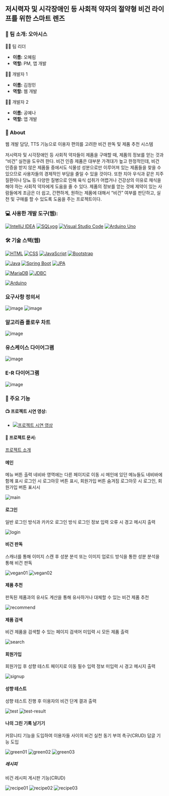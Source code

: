 ## 저시력자 및 시각장애인 등 사회적 약자의 절약형 비건 라이프를 위한 스마트 렌즈

### 👋 팀 소개: 오아시스
👩‍💼 팀 리더
- **이름:** 오혜림
- **역할:** PM, 앱 개발

👩‍💼 개발자 1
- **이름:** 김정민
- **역할:** 웹 개발

👩‍💼 개발자 2
- **이름:** 공예나
- **역할:** 앱 개발

### 🌱 About
웹 개발 담당, TTS 기능으로 이용자 편의를 고려한 비건 판독 및 제품 추천 시스템

저시력자 및 시각장애인 등 사회적 약자들이 제품을 구매할 때, 제품의 정보를 얻는 것과 “비건” 실천을 도우려 한다. 비건 인증 제품은 대부분 가격대가 높고 한정적인데, 비건 인증을 받지 않은 제품들 중에서도 식물성 성분으로만 이루어져 있는 제품들을 찾을 수 있으므로 사용자들의 경제적인 부담을 줄일 수 있을 것이다. 또한 치아 우식과 같은 치주 질환이나 당뇨 등 다양한 질병으로 인해 육식 섭취가 어렵거나 건강상의 이유로 채식을 해야 하는 사회적 약자에게 도움을 줄 수 있다. 제품의 정보를 얻는 것에 제약이 있는 사람들에게 조금은 더 쉽고, 간편하게, 원하는 제품에 대해서 “비건” 여부를 판단하고, 실천 및 구매를 할 수 있도록 도움을 주는 프로젝트이다.

### 💻 **사용한 개발 도구(웹):** 
[![IntelliJ IDEA](https://img.shields.io/badge/-IntelliJ%20IDEA-000000?style=flat&logo=intellij-idea&logoColor=white)](https://www.jetbrains.com/idea/)
[![SQLyog](https://img.shields.io/badge/-SQLyog-F29111?style=flat&logo=mysql&logoColor=white)](https://www.webyog.com/product/sqlyog)
[![Visual Studio Code](https://img.shields.io/badge/-VSCode-007ACC?style=flat&logo=visual-studio-code&logoColor=white)](https://code.visualstudio.com/)
[![Arduino Uno](https://img.shields.io/badge/-Arduino%20Uno-00979D?style=flat&logo=arduino&logoColor=white)](https://www.arduino.cc/)

### 🛠 기술 스택(웹)
[![HTML](https://img.shields.io/badge/-HTML-239120?style=flat&logo=html5&logoColor=white)](https://developer.mozilla.org/en-US/docs/Web/HTML)
[![CSS](https://img.shields.io/badge/-CSS-1572B6?style=flat&logo=css3&logoColor=white)](https://developer.mozilla.org/en-US/docs/Web/CSS)
[![JavaScript](https://img.shields.io/badge/-JavaScript-F7DF1E?style=flat&logo=javascript&logoColor=black)](https://developer.mozilla.org/en-US/docs/Web/JavaScript)
[![Bootstrap](https://img.shields.io/badge/-Bootstrap-563D7C?style=flat&logo=bootstrap&logoColor=white)](https://getbootstrap.com/)

[![Java](https://img.shields.io/badge/-Java-007396?style=flat&logo=java&logoColor=white)](https://www.java.com/)
[![Spring Boot](https://img.shields.io/badge/-Spring%20Boot-6DB33F?style=flat&logo=spring-boot&logoColor=white)](https://spring.io/projects/spring-boot)
[![JPA](https://img.shields.io/badge/-JPA-007396?style=flat&logo=jpa&logoColor=white)](https://docs.oracle.com/javaee/7/api/javax/persistence/package-summary.html)

[![MariaDB](https://img.shields.io/badge/-MariaDB-003545?style=flat&logo=mariadb&logoColor=white)](https://mariadb.org/)
[![JDBC](https://img.shields.io/badge/-JDBC-007396?style=flat&logo=java&logoColor=white)](https://docs.oracle.com/javase/8/docs/technotes/guides/jdbc/) 

[![Arduino](https://img.shields.io/badge/-Arduino-00979D?style=flat&logo=arduino&logoColor=white)](https://www.arduino.cc/)

### 요구사항 정의서
![image](https://github.com/isjmovo/oasisVeganingWeb/assets/108575233/e729a3ab-3e98-4b1b-817c-1333e1c64c3a)
![image](https://github.com/isjmovo/oasisVeganingWeb/assets/108575233/f2d77819-e12f-4cc6-a877-99cccab28de5)


### 알고리즘 플로우 차트
![image](https://github.com/isjmovo/oasisVeganingWeb/assets/108575233/68d76d12-1872-4667-a19b-6e0dab2bdf7c)

### 유스케이스 다이어그램
![image](https://github.com/isjmovo/oasisVeganingWeb/assets/108575233/c5313e5b-8608-4f5f-8aac-3a3114e4f2a4)

### E-R 다이어그램
![image](https://github.com/isjmovo/oasisVeganingWeb/assets/108575233/ae5a1fcf-e009-4c24-aaad-8c46b73bde8d)

### 🚀 주요 기능
#### 📺 **프로젝트 시연 영상:**
- [![프로젝트 시연 영상](https://img.youtube.com/vi/VPMHhzTxH3Q/0.jpg)](https://www.youtube.com/watch?v=VPMHhzTxH3Q)
#### 📂 **프로젝트 문서:**
[프로젝트 소개](https://drive.google.com/drive/folders/1DYD4ktIantv1_TkoWncK5u0qZNbdiMNH)

#### 메인
메뉴 버튼 출력
네비바 영역에는 다른 페이지로 이동 시 메인에 있던 메뉴들도 네비바에 함께 표시
로그인 시 로그아웃 버튼 표시, 회원가입 버튼 숨겨짐
로그아웃 시 로그인, 회원가입 버튼 표시시

![main](https://github.com/isjmovo/oasisVeganingWeb/assets/108575233/5bd2a7b6-1685-4902-aa5e-c2c5aefb04c4)

#### 로그인
일반 로그인 방식과 카카오 로그인 방식
로그인 정보 입력 오류 시 경고 메시지 출력

![login](https://github.com/isjmovo/oasisVeganingWeb/assets/108575233/3fb65914-7a9c-4b2a-be47-64def1767b7b)

#### 비건 판독
스캐너를 통해 이미지 스캔 후 성분 분석 또는 이미지 업로드 방식을 통한 성분 분석을 통해 비건 판독

![vegan01](https://github.com/isjmovo/oasisVeganingWeb/assets/108575233/d5592c25-f24b-4cc6-920f-367bd341a501)
![vegan02](https://github.com/isjmovo/oasisVeganingWeb/assets/108575233/6e524ab7-8e9e-48d0-abea-ef291f472a8b)

#### 제품 추천
판독된 제품과의 유사도 계산을 통해 유사하거나 대체할 수 있는 비건 제품 추천

![recommend](https://github.com/isjmovo/oasisVeganingWeb/assets/108575233/0aaf44dd-608c-449a-b1ca-122e97e82715)

#### 제품 검색
비건 제품을 검색할 수 있는 페이지
검색어 미입력 시 모든 제품 출력

![search](https://github.com/isjmovo/oasisVeganingWeb/assets/108575233/ed088e53-ef1d-40ee-a608-df14ddf58096)

#### 회원가입
회원가입 후 성향 테스트 페이지로 이동
필수 입력 정보 미입력 시 경고 메시지 출력

![signup](https://github.com/isjmovo/oasisVeganingWeb/assets/108575233/22406f7c-6cf7-4416-ac4d-672a497331f2)

#### 성향 테스트
성향 테스트 진행 후 이용자의 비건 단계 결과 출력

![test](https://github.com/isjmovo/oasisVeganingWeb/assets/108575233/758b7083-dec1-4ad9-9d7d-c2b3494c776a)
![test-result](https://github.com/isjmovo/oasisVeganingWeb/assets/108575233/4b2c47db-f23a-437d-b8d3-433585242213)

#### 나의 그린 기록 남기기
커뮤니티 기능을 도입하여 이용자들 사이의 비건 실천 동기 부여 촉구(CRUD)
답글 기능 도입

![green01](https://github.com/isjmovo/oasisVeganingWeb/assets/108575233/044aa3e3-40c5-426c-9119-3a89a8da4bf9)
![green02](https://github.com/isjmovo/oasisVeganingWeb/assets/108575233/ac80083f-8be6-4c22-8477-37d558ca0bbd)
![green03](https://github.com/isjmovo/oasisVeganingWeb/assets/108575233/f1d0e61f-aaad-4959-8c7a-84bd09e20ad7)

##### 레시피
비건 레시피 게시판 기능(CRUD)

![recipe01](https://github.com/isjmovo/oasisVeganingWeb/assets/108575233/55bdc3d9-355c-4ba7-91ef-2679429d8e46)
![recipe02](https://github.com/isjmovo/oasisVeganingWeb/assets/108575233/c71bc6ec-a750-4d78-b120-7778a762184c)
![recipe03](https://github.com/isjmovo/oasisVeganingWeb/assets/108575233/2254c0bd-824c-4790-b924-eeb570b0aab4)
